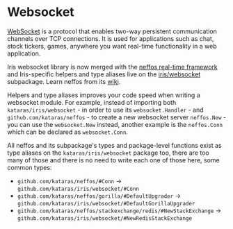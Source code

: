 # Websocket

[WebSocket](https://wikipedia.org/wiki/WebSocket) is a protocol that enables two-way persistent communication channels over TCP connections. It is used for applications such as chat, stock tickers, games, anywhere you want real-time functionality in a web application.

Iris websocket library is now merged with the [neffos real-time framework](https://github.com/kataras/neffos) and Iris-specific helpers and type aliases live on the [iris/websocket](https://github.com/kataras/iris/tree/main/websocket) subpackage. Learn neffos from its [wiki](https://github.com/kataras/neffos#learning-neffos).

Helpers and type aliases improves your code speed when writing a websocket module.
For example, instead of importing both `kataras/iris/websocket` - in order to use its `websocket.Handler` - and `github.com/kataras/neffos` - to create a new websocket server `neffos.New` - you can use the `websocket.New` instead, another example is the `neffos.Conn` which can be declared as `websocket.Conn`.

All neffos and its subpackage's types and package-level functions exist as type aliases on the `kataras/iris/websocket` package too, there are too many of those and there is no need to write each one of those here, some common types: 

- `github.com/kataras/neffos/#Conn`  -> `github.com/kataras/iris/websocket/#Conn`
- `github.com/kataras/neffos/gorilla/#DefaultUpgrader` ->  `github.com/kataras/iris/websocket/#DefaultGorillaUpgrader`
- `github.com/kataras/neffos/stackexchange/redis/#NewStackExchange` ->  `github.com/kataras/iris/websocket/#NewRedisStackExchange`
